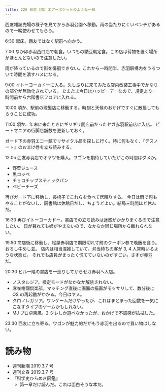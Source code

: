 ```yaml
---
title: 228 日目（雨）エアーポケットのような一日
---
```


西友雑誌売場の様子を見てから赤羽公園へ移動。雨の当たりにくいベンチがあるので一晩使わせてもらう。

6:30 起床。西友ではなく駅前へ向かう。

7:00 なか卯赤羽西口店で朝食。いつもの納豆朝定食。この店は荷物を置く場所がほとんどないので注意したい。

雨が降っているので街を徘徊できない。これから一時間半、赤羽駅構内をうろついて時間を潰すハメになる。

9:00 イトーヨーカドーに入る。久しぶりに来てみたら店内改装工事中でかなりの部分が無効化されている。
たまたま今日はハッピーデーなので、規定より一時間前から六階書店フロアに入れる。

10:00 頃か、駅前の理髪店に移動する。時刻と天候のおかげですぐに散髪してもらうことに成功。

11:00 頃か、年末に来たときにギリギリ開店前だったセガ赤羽駅前店に入店。
ビートマニアの行脚店舗数を更新しておく。

ガード下の赤羽エコー館でリサイクル品を探しに行く。特に何もなく、『デスノート』のおまけ巻を立ち読みする。

12:05 西友赤羽店でオヤツを購入。ワゴンを期待していたがこの時間はダメか。
* 野菜ジュース
* 黒コッペ
* チョコチップスティックパン
* ベビーチーズ

再びガード下に移動し、長椅子でこれらを食べて居眠りする。
今日は雨で何もやることがないし、図書館は休館日だし、ちょうどよい。結局三時間ほど休んだ。

16:30 再びイトーヨーカドー。書店での立ち読みは迷惑がかかりまくるので注意したい。
日が暮れても姉がやまないので、なかなか同じ場所から離れられない。

19:50 商店街に移動し、松屋赤羽店で期限切れ寸前のクーポン券で晩飯を食う。おろし牛めし並。
店内は相当混雑していて、弁当待ちの客が 3, 4 人常時いるような状態だ。
それでも店員がまったく慌てていないのがすごい。さすが赤羽だ。

20:30 ビル一階の書店を一巡りしてからセガ赤羽へ入店。
* ノスタルジア。検定モードがなかなか解禁されない。
* 麻雀格闘倶楽部。マッチング直後に画面の描画がモッサリして、数分後に OS の再起動がかかる。今日はヤメ。
* クロノレガリア。ワンゲームだけやったが、これはまとまった回数を一気にこなすタイプのゲームかもしれない。
* MJ プロ卓東風。2 クレしか遊べなかったが、おかげで不調感が払拭した。

23:30 西友に立ち寄る。ワゴンが魅力的だがもう赤羽を出るので買い物はしない。

# 読み物

* 週刊新潮 2019.3.7 号
* 週刊文春 2019.3.7 号
* 『科学史ひらめき図鑑』
  * 第一章だけ読んだ。これは面白そうな本だ。

